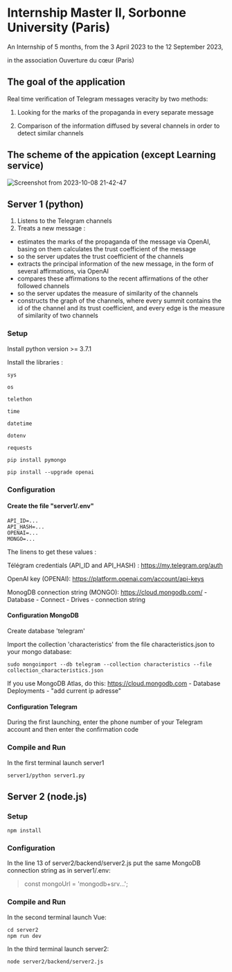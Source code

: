 # Internship Master II, Sorbonne University (Paris)
An Internship of 5 months, from the 3 April 2023 to the 12 September 2023, 

in the association Ouverture du cœur (Paris)

## The goal of the application
Real time verification of Telegram messages veracity by two methods:

1) Looking for the marks of the propaganda in every separate message

2) Comparison of the information diffused by several channels in order to detect similar channels

## The scheme of the appication (except Learning service)

![Screenshot from 2023-10-08 21-42-47](https://github.com/akostrik/stage_telegram/assets/22834202/fb1a73ae-25fb-4732-916d-e04c3dc3fd01)

## Server 1 (python)
1) Listens to the Telegram channels
2) Treats a new message :
- estimates the marks of the propaganda of the message via OpenAI, basing on them calculates the trust coefficient of the message 
- so the server updates the trust coefficient of the channels
- extracts the principal information of the new message, in the form of several affirmations, via OpenAI
- compares these affirmations to the recent affirmations of the other followed channels
- so the server updates the measure of similarity of the channels
- constructs the graph of the channels, where every summit contains the id of the channel and its trust coefficient, and every edge is the measure of similarity of two channels 
  
### Setup 
Install python version >= 3.7.1

Install the libraries :
```
sys
```
```
os
```
```
telethon
```
```
time
```
```
datetime
```
```
dotenv
```
```
requests
```
```
pip install pymongo
```
```
pip install --upgrade openai
```
### Configuration
#### Create the file "server1/.env" 
```
API_ID=...
API_HASH=...
OPENAI=...
MONGO=...
```
The linens to get these values :

Télégram credentials (API_ID and API_HASH) : https://my.telegram.org/auth

OpenAI key (OPENAI): https://platform.openai.com/account/api-keys

MonogDB connection string (MONGO): https://cloud.mongodb.com/ - Database - Connect - Drives - connection string

#### Configuration MongoDB

Create database 'telegram'

Import the collection 'characteristics' from the file characteristics.json to your mongo database:

```
sudo mongoimport --db telegram --collection characteristics --file collection_characteristics.json
```

If you use MongoDB Atlas, do this: https://cloud.mongodb.com - Database Deployments - "add current ip adresse"

#### Configuration Telegram
During the first launching, enter the phone number of your Telegram account and then enter the confirmation code
### Compile and Run
In the first terminal launch server1
```
server1/python server1.py
```

## Server 2 (node.js)
### Setup
```
npm install
```
### Configuration
In the line 13 of server2/backend/server2.js put the same MongoDB connection string as in server1/.env:
> const mongoUrl = 'mongodb+srv...';
### Compile and Run
In the second terminal launch Vue:
```
cd server2
npm run dev
```
In the third terminal launch server2:
```
node server2/backend/server2.js
```
